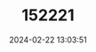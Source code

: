 ---
title: "152221"
category: "Echinocactus polycephalus"
draft: false
date: 2024-02-22 13:03:51
languages:
  English: ["Cottontop Barrel", "Cotton-top Cactus", "Cottontop Cactus", "Triangle Cactus"]
  Spanish; Castilian: ["Biznaga-tonel Amacollada"]
---